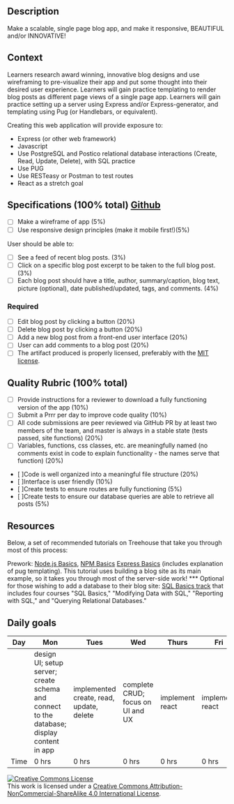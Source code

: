 ## Description

Make a scalable, single page blog app, and make it responsive, BEAUTIFUL and/or INNOVATIVE!


## Context

Learners research award winning, innovative blog designs and use wireframing to pre-visualize their app and put some thought into their desired user experience. Learners will gain practice templating to render blog posts as different page views of a single page app. Learners will gain practice setting up a server using Express and/or Express-generator, and templating using Pug (or Handlebars, or equivalent).

Creating this web application will provide exposure to:
- Express (or other web framework)
- Javascript
- Use PostgreSQL and Postico relational database interactions (Create, Read, Update, Delete), with SQL practice
- Use PUG
- Use RESTeasy or Postman to test routes
- React as a stretch goal


## Specifications (100% total) [Github](https://github.com/eobaah/guarded-porcupine)
- [ ] Make a wireframe of app (5%)
- [ ] Use responsive design principles (make it mobile first!)(5%)

User should be able to:
- [ ] See a feed of recent blog posts. (3%)
- [ ] Click on a specific blog post excerpt to be taken to the full blog post. (3%)
- [ ] Each blog post should have a title, author, summary/caption, blog text, picture (optional), date published/updated, tags, and comments. (4%)

### Required
- [ ] Edit blog post by clicking a button (20%)
- [ ] Delete blog post by clicking a button (20%)
- [ ] Add a new blog post from a front-end user interface (20%)
- [ ] User can add comments to a blog post (20%)
- [ ] The artifact produced is properly licensed, preferably with the  [MIT license](https://opensource.org/licenses/MIT).

## Quality Rubric (100% total)
- [ ] Provide instructions for a reviewer to download a fully functioning version of the app (10%)
- [ ] Submit a Prrr per day to improve code quality (10%)
- [ ] All code submissions are peer reviewed via GitHub PR  by at least two members of the team, and master is always in a stable state (tests passed, site functions) (20%)
- [ ] Variables, functions, css classes, etc. are meaningfully named (no comments exist in code to explain functionality - the names serve that function) (20%)
- [ ]Code is well organized into a meaningful file  structure (20%)
- [ ]Interface is user friendly (10%)
- [ ]Create tests to ensure routes are fully functioning (5%)
- [ ]Create tests to ensure our database queries are able to retrieve all posts (5%)

## Resources
Below, a set of recommended tutorials on Treehouse that take you through most of this process:

Prework: [Node.js Basics](https://teamtreehouse.com/library/nodejs-basics), [NPM Basics](https://teamtreehouse.com/library/express-basics)
[Express Basics](https://teamtreehouse.com/library/express-basics) (includes explanation of pug templating). This tutorial uses building a blog site as its main example, so it takes you through most of the server-side work! ***
Optional for those wishing to add a database to their blog site: [SQL Basics track](https://teamtreehouse.com/tracks/learn-sql) that includes four courses "SQL Basics," "Modifying Data with SQL," "Reporting with SQL," and "Querying Relational Databases."

## Daily goals
|Day| Mon | Tues | Wed | Thurs | Fri | Sat |Sun|
|------------|------------|------------|------------|------------|------------|------------ |------------ |
||design UI; setup server; create schema and connect to the database; display content in app|implemented create, read, update, delete|complete CRUD; focus on UI and UX |implement react|implement react|||
|Time|0 hrs|0 hrs|0 hrs|0 hrs|0 hrs|TBD|TBD




<!-- LICENSE -->

<a rel="license" href="http://creativecommons.org/licenses/by-nc-sa/4.0/"><img alt="Creative Commons License" style="border-width:0" src="https://i.creativecommons.org/l/by-nc-sa/4.0/80x15.png" /></a>
<br />This work is licensed under a <a rel="license" href="http://creativecommons.org/licenses/by-nc-sa/4.0/">Creative Commons Attribution-NonCommercial-ShareAlike 4.0 International License</a>.
